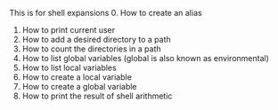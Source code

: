 This is for shell expansions
0. How to create an alias
1. How to print current user
2. How to add a desired directory to a path
3. How to count the directories in a path
4. How to list global variables (global is also known as environmental)
5. How to list local variables
6. How to create a local variable
7. How to create a global variable
8. How to print the result of shell arithmetic
